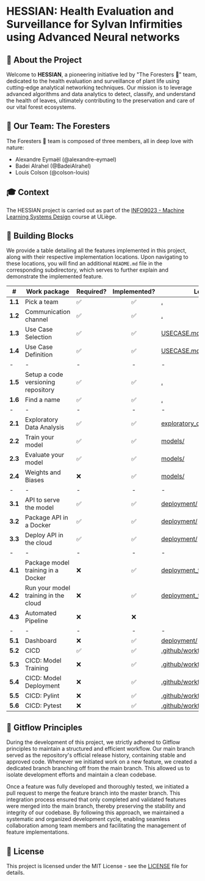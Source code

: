 # HESSIAN: Health Evaluation and Surveillance for Sylvan Infirmities using Advanced Neural networks

## 💬 About the Project
Welcome to **HESSIAN**, a pioneering initiative led by "The Foresters 🌲" team, dedicated to the health evaluation and surveillance of plant life using cutting-edge analytical networking techniques. Our mission is to leverage advanced algorithms and data analytics to detect, classify, and understand the health of leaves, ultimately contributing to the preservation and care of our vital forest ecosystems.

## 🌲 Our Team: The Foresters
The Foresters 🌲 team is composed of three members, all in deep love with nature:
- Alexandre Eymaël (@alexandre-eymael)
- Badei Alrahel (@BadeiAlrahel)
- Louis Colson (@colson-louis)

## 🎓 Context
The HESSIAN project is carried out as part of the [INFO9023 - Machine Learning Systems Design](https://github.com/ThomasVrancken/info9023-mlops/tree/main) course at ULiège.

## 📝 Building Blocks
We provide a table detailing all the features implemented in this project, along with their respective implementation locations. Upon navigating to these locations, you will find an additional `README.md` file in the corresponding subdirectory, which serves to further explain and demonstrate the implemented feature.

|       #       |             Work package             | Required? | Implemented? |                                      Location                                     |
|-------------|------------------------------------|---------|:------------:|---------------------------------------------------------------------------------|
|    **1.1**    |              Pick a team             |     ✅     |       ✅      |                                 <a href="./">.<a>                                 |
|    **1.2**    |         Communication channel        |     ✅     |       ✅      |                                 <a href="./">.<a>                                 |
| **1.3** |          Use Case Selection         |     ✅     |       ✅      |                       <a href="./USECASE.md"> USECASE.md <a>                      |
| **1.4** |          Use Case Definition         |     ✅     |       ✅      |                       <a href="./USECASE.md"> USECASE.md <a>                      |
|       -       |                   -                  |     -     |       -      |                                         -                                         |
|    **1.5**    |  Setup a code versioning repository  |     ✅     |       ✅      |                                 <a href="./">.<a>                                 |
|    **1.6**    |              Find a name             |     ✅     |       ✅      |                                 <a href="./">.<a>                                 |
|       -       |                   -                  |     -     |       -      |                                         -                                         |
|    **2.1**    |       Exploratory Data Analysis      |     ✅     |       ✅      | <a href="./exploratory_data_analysis.ipynb"> exploratory_data_analysis.ipynb </a> |
| **2.2** |     Train your model    |     ✅     |       ✅      |                          <a href="./models"> models/ </a>                         |
| **2.3** |     Evaluate your model    |     ✅     |       ✅      |                          <a href="./models"> models/ </a>                         |
|    **2.4**    |          Weights and Biases          |     ❌     |       ✅      |                          <a href="./models"> models/ </a>                         |
|       -       |                   -                  |     -     |       -      |                                         -                                         |
|    **3.1**    |        API to serve the model        |     ✅     |       ✅      |                      <a href="./deployment"> deployment/ </a>                     |
|    **3.2**    |        Package API in a Docker       |     ✅     |       ✅      |                      <a href="./deployment"> deployment/ </a>                     |
|    **3.3**    |        Deploy API in the cloud       |     ✅     |       ✅      |                      <a href="./deployment"> deployment/ </a>                     |
|       -       |                   -                  |     -     |       -      |                                         -                                         |
|    **4.1**    |  Package model training in a Docker  |     ❌     |       ✅      |                      <a href="./deployment_train"> deployment_train/ </a>                                             |
|    **4.2**    | Run your model training in the cloud |     ❌     |       ✅      |                      <a href="./deployment_train"> deployment_train/ </a>                                                              |
|    **4.3**    |          Automated Pipeline          |     ❌     |       ❌      |                                                                                   |
|       -       |                   -                  |     -     |       -      |                                         -                                         |
| **5.1**       | Dashboard                            | ❌         | ✅            |                  <a href="./deployment"> deployment/ </a>                                                |
| **5.2**       | CICD                                 | ✅         | ✅            |                      <a href="./.github/workflows"> .github/workflows/ </a>                                                            |
| **5.3**       | CICD: Model Training                 | ❌         | ✅            |                      <a href="./.github/workflows/training.yml"> .github/workflows/training.yml </a>                                                             |
| **5.4**       | CICD: Model Deployment               | ❌         | ✅            |                      <a href="./.github/workflows/deploy.yml"> .github/workflows/deploy.yml </a>                                                             |
| **5.5**       | CICD: Pylint                         | ❌         | ✅            |                      <a href="./.github/workflows/pylint.yml"> .github/workflows/pylint.yml </a>                                                            |
| **5.6**       | CICD: Pytest                         | ❌         | ✅            |                      <a href="./.github/workflows/pytest.yml"> .github/workflows/pytest.yml </a>                                                             |

## 🌿 Gitflow Principles 
During the development of this project, we strictly adhered to Gitflow principles to maintain a structured and efficient workflow. Our main branch served as the repository's official release history, containing stable and approved code. Whenever we initiated work on a new feature, we created a dedicated branch branching off from the main branch. This allowed us to isolate development efforts and maintain a clean codebase.

Once a feature was fully developed and thoroughly tested, we initiated a pull request to merge the feature branch into the master branch. This integration process ensured that only completed and validated features were merged into the main branch, thereby preserving the stability and integrity of our codebase. By following this approach, we maintained a systematic and organized development cycle, enabling seamless collaboration among team members and facilitating the management of feature implementations. 

## 📃 License
This project is licensed under the MIT License - see the [LICENSE](LICENSE) file for details.
